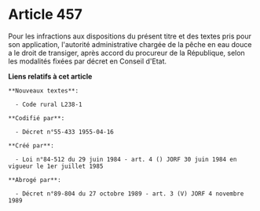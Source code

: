 # Article 457

Pour les infractions aux dispositions du présent titre et des textes pris pour son application, l'autorité administrative
chargée de la pêche en eau douce a le droit de transiger, après accord du procureur de la République, selon les modalités
fixées par décret en Conseil d'Etat.

**Liens relatifs à cet article**

	**Nouveaux textes**:

	  - Code rural L238-1

	**Codifié par**:

	  - Décret n°55-433 1955-04-16

	**Créé par**:

	  - Loi n°84-512 du 29 juin 1984 - art. 4 () JORF 30 juin 1984 en vigueur le 1er juillet 1985

	**Abrogé par**:

	  - Décret n°89-804 du 27 octobre 1989 - art. 3 (V) JORF 4 novembre 1989
